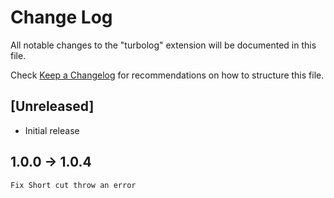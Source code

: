 # Change Log

All notable changes to the "turbolog" extension will be documented in this file.

Check [Keep a Changelog](http://keepachangelog.com/) for recommendations on how to structure this file.

## [Unreleased]

- Initial release

## 1.0.0 -> 1.0.4
    Fix Short cut throw an error